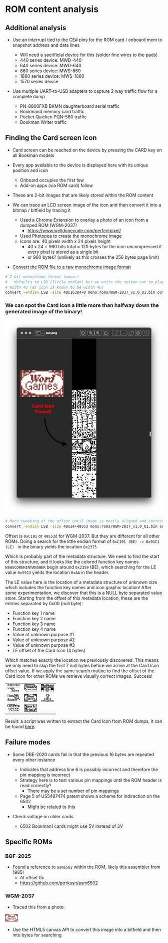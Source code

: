 # ROM content analysis


## Additional analysis
- Use an interrupt tied to the CE# pins for the ROM card / onboard mem to snapshot address and data lines
    - Will need a sacrificial device for this (solder fine wires to the pads)
    - 440 series device: MWD-440
    - 640 series device: MWD-640
    - 860 series device: MWS-860
    - 1860 series device: MWS-1860
    - 1570 series device

- Use multiple UART-to-USB adapters to capture 2 way traffic flow for a complete dump
    - PN-8800FXB BKMN daughterboard serial traffic
    - Bookman3 memory card traffic
    - Pocket Quicken PQN-560 traffic
    - Bookman Writer traffic


## Finding the Card screen icon
- Card screen can be reached on the device by pressing the CARD key on all Bookman models
- Every app available to the device is displayed here with its unique position and icon
    - Onboard occupies the first few
    - Add-on apps (via ROM card) follow
- These are 2-bit images that are likely stored within the ROM content
- We can trace an LCD screen image of the icon and then convert it into a bitmap / bitfield by tracing it
    - Used a Chrome Extension to overlay a photo of an icon from a dumped ROM (WGM-2037)
        - https://www.welldonecode.com/perfectpixel/
    - Used Photopea to create the monochrome image
    - Icons are: 40 pixels width x 24 pixels height
        - 40 x 24 = 960 bits total = 120 bytes for the icon uncompressed if every pixel is stored as a single bit
        - or 960 bytes? (unlikely as this crosses the 256 bytes page limit)

- [Convert the ROM file to a raw monochrome image format](https://superuser.com/a/978432)
    
```bash
# 2-bit monochrome format (mono:)
#   defaults to LSB (little endian) but we write the option out to play with it
# Width 40 (as icon is known to be width 40)
convert -endian LSB -size 40x16384+0 mono:roms/WGM-2037_v1.0_U1.bin out.png
```
### We can spot the Card Icon a little more than halfway down the generated image of the binary!

<img src="photos/WGM-2037/Screen Shot 2022-12-07 at 11.21.17 PM.png">

```bash
# More tweaking of the offset until image is mostly aligned and correct
convert -endian LSB -size 40x24+49553 mono:roms/WGM-2037_v1.0_U1.bin out.png
```

Offset is `0xC191` or `49553d` for WGM-2037. But they are different for all other ROMs.
Doing a search for the little endian format of `0xC191 (BE) -> 0x91C1 (LE) ` in the binary yields the location `0x2375`

Which is probably part of the metadata structure. We need to find the start of this structure, and it looks like the colored function key names `NEW SCORE HINT ANSWER` begin around `0x2359` (BE), which searching for the LE value `0x5923` yields the location `0xAA` in the header. 

The LE value here is the location of a metadata structure of unknown size which includes the function key names and icon graphic location!
After some experimentation, we discover that this is a NULL byte separated value store. Starting from the offset of this metadata location, these are the entries separated by 0x00 (null byte):
- Function key 1 name
- Function key 2 name
- Function key 3 name
- Function key 4 name
- Value of unknown purpose #1
- Value of unknown purpose #2
- Value of unknown purpose #3
- LE offset of the Card Icon (4 bytes)

Which matches exactly the location we previously discovered. This means we only need to skip the first 7 null bytes before we arrive at the Card Icon offset value. If we apply the same search routine to find the offset of the Card Icon for other ROMs we retrieve visually correct images. Success!

<center><table>
<tr>
<td><img src="roms/BJP-2034-v1.0_U1.png"></td>
<td><img src="roms/BQF-2025_v1.2_U1.png"></td>
<td><img src="roms/CWQ-2056-v1.0_U1.png"></td>
</tr>
<tr>
<td><img src="roms/MBC-2036-v1.1_U1.png"></td>
<td><img src="roms/WGM-2037_v1.0_U1.png"></td>
<td><img src="roms/XBT-2058_v1.0_U1.png"></td>
</tr>
<tr>
<td><img src="roms/XGT-2043_v1.0_U1.png"></td>
<td><img src="roms/XST-2051-v1.0_U1.png"></td>
<td></td>
</tr>
</table></center>

Result: a script was written to extract the Card Icon from ROM dumps, it can be found [here](utils/extractCardIcon.js).


## Failure modes

- Some DBE-2020 cards fail in that the previous 16 bytes are repeated every other instance
    - Indicates that address line 6 is possibly incorrect and therefore the pin mapping is incorrect
    - Strategy here is to test various pin mappings until the ROM header is read correctly?
        - There may be a set number of pin mappings
    - Page 5 of US5497474 patent shows a scheme for indirection on the 6502
        - Might be related to this

- Check voltage on older cards
    - 6502 Bookman1 cards might use 5V instead of 3V

## Specific ROMs

### BQF-2025
- Found a reference to `asm6502` within the ROM, likely this assembler from 1985!
    - At offset 0x
    - https://github.com/ptrrkssn/asm6502


### WGM-2037

- Traced this from a photo:

<img src="photos/WGM-2037.icon.traced.png">

- Use the HTML5 canvas API to convert this image into a bitfield and then into bytes for searching